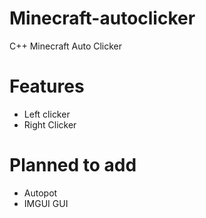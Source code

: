 # Minecraft-autoclicker
C++ Minecraft Auto Clicker

# Features
- Left clicker
- Right Clicker

# Planned to add
- Autopot
- IMGUI GUI
